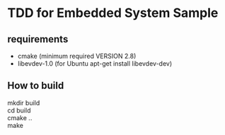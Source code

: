 # TDD for Embedded System Sample

## requirements

* cmake (minimum required VERSION 2.8)
* libevdev-1.0 (for Ubuntu apt-get install libevdev-dev)

## How to build

mkdir build  
cd build  
cmake ..  
make  
